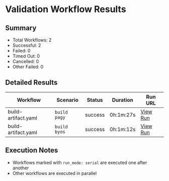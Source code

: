 # Validation Workflow Results

## Summary
- Total Workflows: 2
- Successful: 2
- Failed: 0
- Timed Out: 0
- Cancelled: 0
- Other Failed: 0

## Detailed Results

| Workflow | Scenario | Status | Duration | Run URL |
|----------|----------|---------|-----------|----------|
| build-artifact.yaml | `build pagy` | success | 0h:1m:27s | [View Run](https://github.com/azure-javaee/rhel-jboss-templates/actions/runs/16361408017) |
| build-artifact.yaml | `build byos` | success | 0h:1m:12s | [View Run](https://github.com/azure-javaee/rhel-jboss-templates/actions/runs/16361409332) |


## Execution Notes
- Workflows marked with `run_mode: serial` are executed one after another
- Other workflows are executed in parallel
